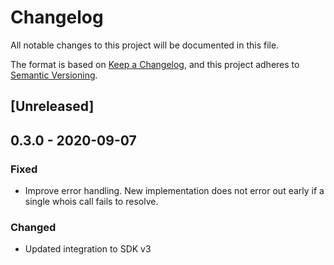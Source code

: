 # Changelog

All notable changes to this project will be documented in this file.

The format is based on [Keep a Changelog](https://keepachangelog.com/en/1.0.0/),
and this project adheres to
[Semantic Versioning](https://semver.org/spec/v2.0.0.html).

## [Unreleased]

## 0.3.0 - 2020-09-07

### Fixed

- Improve error handling. New implementation does not error out early if a
  single whois call fails to resolve.

### Changed

- Updated integration to SDK v3
